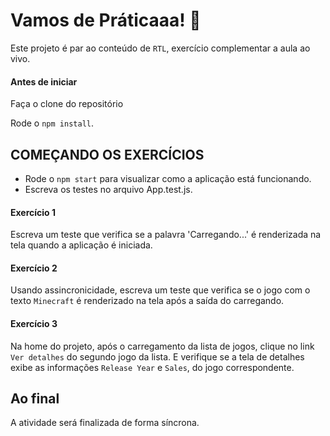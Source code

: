 # Vamos de Práticaaa! 🚀
Este projeto é par ao conteúdo de `RTL`, exercício complementar a aula ao vivo.

#### Antes de iniciar

Faça o clone do repositório

Rode o `npm install`.

## COMEÇANDO OS EXERCÍCIOS

* Rode o `npm start` para visualizar como a aplicação está funcionando.
* Escreva os testes no arquivo App.test.js.


#### Exercício 1
Escreva um teste que verifica se a palavra 'Carregando...' é renderizada na tela quando a aplicação é iniciada.

#### Exercício 2
Usando assincronicidade, escreva um teste que verifica se o jogo com o texto `Minecraft` é renderizado na tela após a saída do carregando.

#### Exercício 3
Na home do projeto, após o carregamento da lista de jogos, clique no link `Ver detalhes` do segundo jogo da lista.
E verifique se a tela de detalhes exibe as informações `Release Year` e `Sales`, do jogo correspondente.

## Ao final
A atividade será finalizada de forma síncrona.
